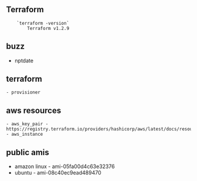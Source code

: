 ## Terraform
    
```
    `terraform -version`
        Terraform v1.2.9
```

## buzz
- nptdate

## terraform 
```
- provisioner
```

## aws resources
```
- aws_key_pair - https://registry.terraform.io/providers/hashicorp/aws/latest/docs/resources/key_pair
- aws_instance
```

## public amis 
- amazon linux - ami-05fa00d4c63e32376
- ubuntu - ami-08c40ec9ead489470